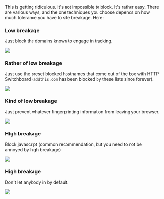 This is getting ridiculous. It's not impossible to block. It's rather easy. There are various ways, and the one techniques you choose depends on how much tolerance you have to site breakage. Here:

### Low breakage

Just block the domains known to engage in tracking.

![](https://raw.githubusercontent.com/gorhill/httpswitchboard/master/doc/img/counter-fingerprinting-2.gif)

### Rather of low breakage

Just use the preset blocked hostnames that come out of the box with HTTP Switchboard (`addthis.com` has been blocked by these lists since forever).

![](https://raw.githubusercontent.com/gorhill/httpswitchboard/master/doc/img/counter-fingerprinting-3.png)

### Kind of low breakage

Just prevent whatever fingerprinting information from leaving your browser.

![](https://raw.githubusercontent.com/gorhill/httpswitchboard/master/doc/img/counter-fingerprinting-1.gif)

### High breakage

Block javascript (common recommendation, but you need to not be annoyed by high breakage)

![](https://raw.githubusercontent.com/gorhill/httpswitchboard/master/doc/img/counter-fingerprinting-5.png)

### High breakage

Don't let anybody in by default.

![](https://raw.githubusercontent.com/gorhill/httpswitchboard/master/doc/img/counter-fingerprinting-4.gif)
